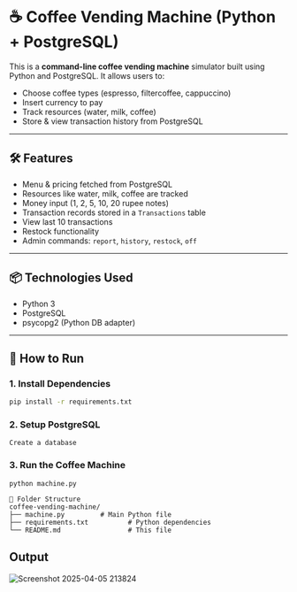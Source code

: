# ☕ Coffee Vending Machine (Python + PostgreSQL)

This is a **command-line coffee vending machine** simulator built using Python and PostgreSQL. It allows users to:
- Choose coffee types (espresso, filtercoffee, cappuccino)
- Insert currency to pay
- Track resources (water, milk, coffee)
- Store & view transaction history from PostgreSQL

---

## 🛠 Features

- Menu & pricing fetched from PostgreSQL
- Resources like water, milk, coffee are tracked
- Money input (1, 2, 5, 10, 20 rupee notes)
- Transaction records stored in a `Transactions` table
- View last 10 transactions
- Restock functionality
- Admin commands: `report`, `history`, `restock`, `off`

---

## 📦 Technologies Used

- Python 3
- PostgreSQL
- psycopg2 (Python DB adapter)

---

## 🚀 How to Run

### 1. Install Dependencies

```bash
pip install -r requirements.txt
```
### 2. Setup PostgreSQL

```
Create a database 
```

### 3. Run the Coffee Machine

```
python machine.py
```
```
📁 Folder Structure
coffee-vending-machine/
├── machine.py         # Main Python file              
├── requirements.txt          # Python dependencies
└── README.md                 # This file
```

## Output



![Screenshot 2025-04-05 213824](https://github.com/user-attachments/assets/992a8308-fad5-4816-b520-1f4e0075a6c9)





